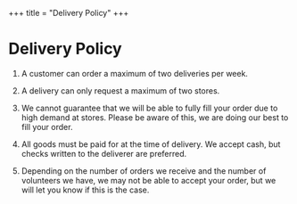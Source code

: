 +++
title = "Delivery Policy"
+++

# Delivery Policy
1. A customer can order a maximum of two deliveries per week.
​
2. A delivery can only request a maximum of two stores.
​
3. We cannot guarantee that we will be able to fully fill your order due to high demand at stores.
Please be aware of this, we are doing our best to fill your order.
​
4. All goods must be paid for at the time of delivery.
We accept cash, but checks written to the deliverer are preferred.
 
5. Depending on the number of orders we receive and the number of volunteers we have,
we may not be able to accept your order, but we will let you know if this is the case.
